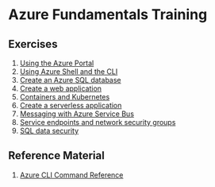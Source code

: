 # Azure Fundamentals Training

## Exercises
1. [Using the Azure Portal](01-azure-portal.md)
2. [Using Azure Shell and the CLI](02-azure-shell.md)
3. [Create an Azure SQL database](03-azure-sql.md)
4. [Create a web application](04-web-apps.md)
5. [Containers and Kubernetes](05-containers-kubernetes.md)
6. [Create a serverless application](06-serverless.md)
7. [Messaging with Azure Service Bus](07-messaging-service-bus.md)
8. [Service endpoints and network security groups](08-network-security.md)
9. [SQL data security](11-sql-data-security.md)
<!--
9. [Create an Application Gateway](09-app-gateway.md)
10. [Managed Service Identities](10-managed-service-identity.md)
-->

## Reference Material
1. [Azure CLI Command Reference](https://docs.microsoft.com/en-us/cli/azure/reference-index)
